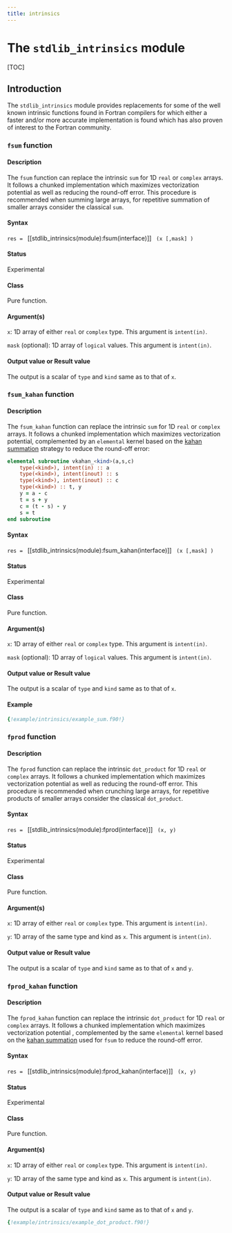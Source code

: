 ```yaml
---
title: intrinsics
---
```


# The `stdlib_intrinsics` module

[TOC]

## Introduction

The `stdlib_intrinsics` module provides replacements for some of the well known intrinsic functions found in Fortran compilers for which either a faster and/or more accurate implementation is found which has also proven of interest to the Fortran community.

<!-- -- -- -- -- -- -- -- -- -- -- -- -- -- -- -- -- -- -- -->
### `fsum` function

#### Description

The `fsum` function can replace the intrinsic `sum` for 1D `real` or `complex` arrays. It follows a chunked implementation which maximizes vectorization potential as well as reducing the round-off error. This procedure is recommended when summing large arrays, for repetitive summation of smaller arrays consider the classical `sum`.

#### Syntax

`res = ` [[stdlib_intrinsics(module):fsum(interface)]] ` (x [,mask] )`

#### Status

Experimental

#### Class

Pure function.

#### Argument(s)

`x`: 1D array of either `real` or `complex` type. This argument is `intent(in)`.

`mask` (optional): 1D array of `logical` values. This argument is `intent(in)`.

#### Output value or Result value

The output is a scalar of `type` and `kind` same as to that of `x`.

<!-- -- -- -- -- -- -- -- -- -- -- -- -- -- -- -- -- -- -- -->
### `fsum_kahan` function

#### Description

The `fsum_kahan` function can replace the intrinsic `sum` for 1D `real` or `complex` arrays. It follows a chunked implementation which maximizes vectorization potential, complemented by an `elemental` kernel based on the [kahan summation](https://en.wikipedia.org/wiki/Kahan_summation_algorithm) strategy to reduce the round-off error:

```fortran
elemental subroutine vkahan_<kind>(a,s,c)
    type(<kind>), intent(in) :: a
    type(<kind>), intent(inout) :: s
    type(<kind>), intent(inout) :: c
    type(<kind>) :: t, y
    y = a - c
    t = s + y
    c = (t - s) - y
    s = t
end subroutine
```

#### Syntax

`res = ` [[stdlib_intrinsics(module):fsum_kahan(interface)]] ` (x [,mask] )`

#### Status

Experimental

#### Class

Pure function.

#### Argument(s)

`x`: 1D array of either `real` or `complex` type. This argument is `intent(in)`.

`mask` (optional): 1D array of `logical` values. This argument is `intent(in)`.

#### Output value or Result value

The output is a scalar of `type` and `kind` same as to that of `x`.

#### Example

```fortran
{!example/intrinsics/example_sum.f90!}
```

<!-- -- -- -- -- -- -- -- -- -- -- -- -- -- -- -- -- -- -- -->
### `fprod` function

#### Description

The `fprod` function can replace the intrinsic `dot_product` for 1D `real` or `complex` arrays. It follows a chunked implementation which maximizes vectorization potential as well as reducing the round-off error. This procedure is recommended when crunching large arrays, for repetitive products of smaller arrays consider the classical `dot_product`.

#### Syntax

`res = ` [[stdlib_intrinsics(module):fprod(interface)]] ` (x, y)`

#### Status

Experimental

#### Class

Pure function.

#### Argument(s)

`x`: 1D array of either `real` or `complex` type. This argument is `intent(in)`.

`y`: 1D array of the same type and kind as `x`. This argument is `intent(in)`.

#### Output value or Result value

The output is a scalar of `type` and `kind` same as to that of `x` and `y`.

<!-- -- -- -- -- -- -- -- -- -- -- -- -- -- -- -- -- -- -- -->
### `fprod_kahan` function

#### Description

The `fprod_kahan` function can replace the intrinsic `dot_product` for 1D `real` or `complex` arrays. It follows a chunked implementation which maximizes vectorization potential , complemented by the same `elemental` kernel based on the [kahan summation](https://en.wikipedia.org/wiki/Kahan_summation_algorithm) used for `fsum` to reduce the round-off error.

#### Syntax

`res = ` [[stdlib_intrinsics(module):fprod_kahan(interface)]] ` (x, y)`

#### Status

Experimental

#### Class

Pure function.

#### Argument(s)

`x`: 1D array of either `real` or `complex` type. This argument is `intent(in)`.

`y`: 1D array of the same type and kind as `x`. This argument is `intent(in)`.

#### Output value or Result value

The output is a scalar of `type` and `kind` same as to that of `x` and `y`.

```fortran
{!example/intrinsics/example_dot_product.f90!}
```